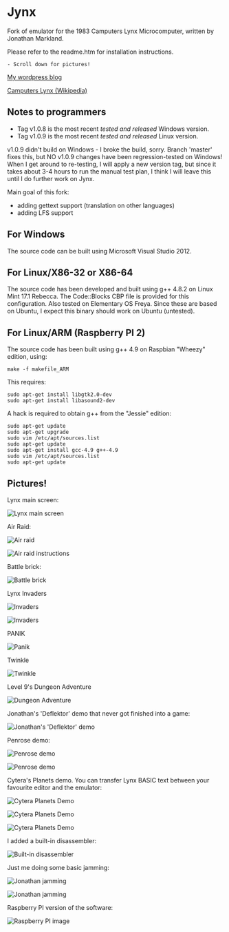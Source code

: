 
Jynx
====

Fork of emulator for the 1983 Camputers Lynx Microcomputer, written by Jonathan Markland.

Please refer to the readme.htm for installation instructions.

    - Scroll down for pictures!

[My wordpress blog](https://jynxemulator.wordpress.com/)

[Camputers Lynx (Wikipedia)](https://en.wikipedia.org/wiki/Camputers_Lynx)


Notes to programmers
--------------------

- Tag v1.0.8 is the most recent *tested and released* Windows version.
- Tag v1.0.9 is the most recent *tested and released* Linux version.

v1.0.9 didn't build on Windows - I broke the build, sorry.  Branch 'master' 
fixes this, but NO v1.0.9 changes have been regression-tested on Windows!
When I get around to re-testing, I will apply a new version tag, but since
it takes about 3-4 hours to run the manual test plan, I think I will
leave this until I do further work on Jynx.

Main goal of this fork:
 - adding gettext support (translation on other languages)
 - adding LFS support
	
For Windows
-----------
The source code can be built using Microsoft Visual Studio 2012.


For Linux/X86-32 or X86-64
--------------------------
The source code has been developed and built using g++ 4.8.2 on Linux Mint 17.1 Rebecca.
The Code::Blocks CBP file is provided for this configuration. 
Also tested on Elementary OS Freya.
Since these are based on Ubuntu, I expect this binary should work on Ubuntu (untested).


For Linux/ARM  (Raspberry PI 2)
-------------------------------
The source code has been built using g++ 4.9 on Raspbian "Wheezy" edition, using:

	make -f makefile_ARM

This requires:

	sudo apt-get install libgtk2.0-dev
	sudo apt-get install libasound2-dev

A hack is required to obtain g++ from the "Jessie" edition:

	sudo apt-get update
	sudo apt-get upgrade
	sudo vim /etc/apt/sources.list
	sudo apt-get update
	sudo apt-get install gcc-4.9 g++-4.9
	sudo vim /etc/apt/sources.list
	sudo apt-get update

	
Pictures!
---------

Lynx main screen:

![Lynx main screen](/Images/lynxmainscreen.gif)

Air Raid:

![Air raid](/Images/airraid2.gif)

![Air raid instructions](/Images/airraid1.gif)

Battle brick:

![Battle brick](/Images/battlebrick.gif)

Lynx Invaders

![Invaders](/Images/lynxinvaders1.gif)

![Invaders](/Images/lynxinvaders2.gif)

PANIK

![Panik](/Images/panik.jpg)

Twinkle

![Twinkle](/Images/twinkle3.gif)

Level 9's Dungeon Adventure

![Dungeon Adventure](/Images/dungeon2.gif)

Jonathan's 'Deflektor' demo that never got finished into a game:

![Jonathan's 'Deflektor' demo](/Images/deflektor7.jpg)

Penrose demo:

![Penrose demo](/Images/penrose1.gif)

![Penrose demo](/Images/penrose2.gif)

Cytera's Planets demo.  You can transfer Lynx BASIC text
between your favourite editor and the emulator:

![Cytera Planets Demo](/Images/planets4.gif)

![Cytera Planets Demo](/Images/planets1.gif)

![Cytera Planets Demo](/Images/planets5.gif)

I added a built-in disassembler:

![Built-in disassembler](/Images/disasm.gif)

Just me doing some basic jamming:

![Jonathan jamming](/Images/jam1.gif)

![Jonathan jamming](/Images/jamming3.jpg)

Raspberry PI version of the software:

![Raspberry PI image](/Images/jynx-on-the-pi-2.jpg)

